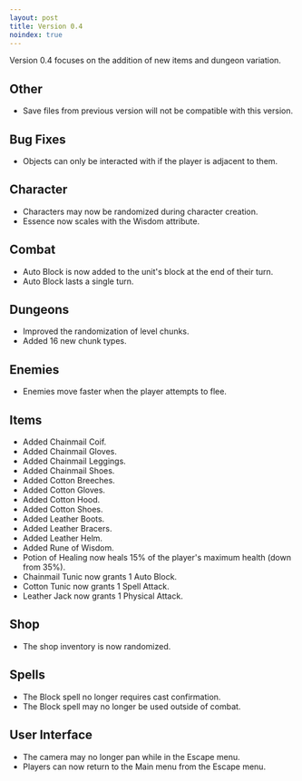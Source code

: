 ```yaml
---
layout: post
title: Version 0.4
noindex: true
---
```


Version 0.4 focuses on the addition of new items and dungeon variation.

## Other
- Save files from previous version will not be compatible with this version.


## Bug Fixes
- Objects can only be interacted with if the player is adjacent to them.


## Character
- Characters may now be randomized during character creation.
- Essence now scales with the Wisdom attribute.


## Combat
- Auto Block is now added to the unit's block at the end of their turn.
- Auto Block lasts a single turn.


## Dungeons
- Improved the randomization of level chunks.
- Added 16 new chunk types.


## Enemies
- Enemies move faster when the player attempts to flee.


## Items
- Added Chainmail Coif.
- Added Chainmail Gloves.
- Added Chainmail Leggings.
- Added Chainmail Shoes.
- Added Cotton Breeches.
- Added Cotton Gloves.
- Added Cotton Hood.
- Added Cotton Shoes.
- Added Leather Boots.
- Added Leather Bracers.
- Added Leather Helm.
- Added Rune of Wisdom.
- Potion of Healing now heals 15% of the player's maximum health (down from 35%).
- Chainmail Tunic now grants 1 Auto Block.
- Cotton Tunic now grants 1 Spell Attack.
- Leather Jack now grants 1 Physical Attack.


## Shop
- The shop inventory is now randomized.


## Spells
- The Block spell no longer requires cast confirmation.
- The Block spell may no longer be used outside of combat.


## User Interface
- The camera may no longer pan while in the Escape menu.
- Players can now return to the Main menu from the Escape menu.